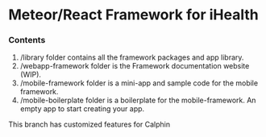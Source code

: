 # Meteor/React Framework for iHealth

### Contents
1. /library folder contains all the framework packages and app library.
2. /webapp-framework folder is the Framework documentation website (WIP).
3. /mobile-framework folder is a mini-app and sample code for the mobile framework.
4. /mobile-boilerplate folder is a boilerplate for the mobile-framework. An empty app to start creating your app.

This branch has customized features for Calphin